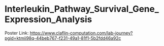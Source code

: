# Interleukin_Pathway_Survival_Gene_Expression_Analysis

Poster Link: https://www.claflin-computation.com/lab-journey?pgid=ktmii98q-44beb767-f231-49a1-81f1-5b2fdd46a92c
